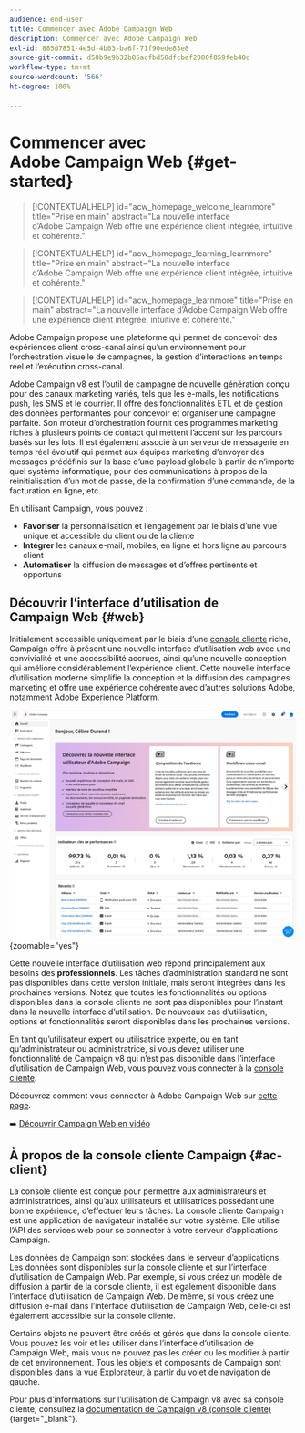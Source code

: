 ```yaml
---
audience: end-user
title: Commencer avec Adobe Campaign Web
description: Commencer avec Adobe Campaign Web
exl-id: 885d7851-4e5d-4b03-ba6f-71f90ede83e8
source-git-commit: d58b9e9b32b85acfbd58dfcbef2000f859feb40d
workflow-type: tm+mt
source-wordcount: '566'
ht-degree: 100%

---
```


# Commencer avec Adobe Campaign Web {#get-started}

>[!CONTEXTUALHELP]
>id="acw_homepage_welcome_learnmore"
>title="Prise en main"
>abstract="La nouvelle interface d’Adobe Campaign Web offre une expérience client intégrée, intuitive et cohérente."

>[!CONTEXTUALHELP]
>id="acw_homepage_learning_learnmore"
>title="Prise en main"
>abstract="La nouvelle interface d’Adobe Campaign Web offre une expérience client intégrée, intuitive et cohérente."

>[!CONTEXTUALHELP]
>id="acw_homepage_learnmore"
>title="Prise en main"
>abstract="La nouvelle interface d’Adobe Campaign Web offre une expérience client intégrée, intuitive et cohérente."

Adobe Campaign propose une plateforme qui permet de concevoir des expériences client cross-canal ainsi quʼun environnement pour lʼorchestration visuelle de campagnes, la gestion dʼinteractions en temps réel et lʼexécution cross-canal.

Adobe Campaign v8 est l’outil de campagne de nouvelle génération conçu pour des canaux marketing variés, tels que les e-mails, les notifications push, les SMS et le courrier. Il offre des fonctionnalités ETL et de gestion des données performantes pour concevoir et organiser une campagne parfaite. Son moteur d’orchestration fournit des programmes marketing riches à plusieurs points de contact qui mettent l’accent sur les parcours basés sur les lots. Il est également associé à un serveur de messagerie en temps réel évolutif qui permet aux équipes marketing d’envoyer des messages prédéfinis sur la base d’une payload globale à partir de n’importe quel système informatique, pour des communications à propos de la réinitialisation d’un mot de passe, de la confirmation d’une commande, de la facturation en ligne, etc.

En utilisant Campaign, vous pouvez :

* **Favoriser** la personnalisation et l’engagement par le biais d’une vue unique et accessible du client ou de la cliente
* **Intégrer** les canaux e-mail, mobiles, en ligne et hors ligne au parcours client
* **Automatiser** la diffusion de messages et d’offres pertinents et opportuns

## Découvrir l’interface d’utilisation de Campaign Web {#web}

Initialement accessible uniquement par le biais d’une [console cliente](#ac-client) riche, Campaign offre à présent une nouvelle interface d’utilisation web avec une convivialité et une accessibilité accrues, ainsi qu’une nouvelle conception qui améliore considérablement l’expérience client. Cette nouvelle interface d’utilisation moderne simplifie la conception et la diffusion des campagnes marketing et offre une expérience cohérente avec d’autres solutions Adobe, notamment Adobe Experience Platform.

![Capture d’écran de l’écran d’accueil de l’interface d’utilisation d’Adobe Campaign Web](assets/home.png){zoomable="yes"}

Cette nouvelle interface d’utilisation web répond principalement aux besoins des **professionnels**. Les tâches d’administration standard ne sont pas disponibles dans cette version initiale, mais seront intégrées dans les prochaines versions. Notez que toutes les fonctionnalités ou options disponibles dans la console cliente ne sont pas disponibles pour l’instant dans la nouvelle interface d’utilisation. De nouveaux cas d’utilisation, options et fonctionnalités seront disponibles dans les prochaines versions.

En tant qu’utilisateur expert ou utilisatrice experte, ou en tant qu’administrateur ou administratrice, si vous devez utiliser une fonctionnalité de Campaign v8 qui n’est pas disponible dans l’interface d’utilisation de Campaign Web, vous pouvez vous connecter à la [console cliente](#ac-client).

Découvrez comment vous connecter à Adobe Campaign Web sur [cette page](connect-to-campaign.md).

➡️ [Découvrir Campaign Web en vidéo](#video)

## À propos de la console cliente Campaign {#ac-client}

La console cliente est conçue pour permettre aux administrateurs et administratrices, ainsi qu’aux utilisateurs et utilisatrices possédant une bonne expérience, d’effectuer leurs tâches. La console cliente Campaign est une application de navigateur installée sur votre système. Elle utilise l’API des services web pour se connecter à votre serveur d’applications Campaign.

Les données de Campaign sont stockées dans le serveur d’applications. Les données sont disponibles sur la console cliente et sur l’interface d’utilisation de Campaign Web. Par exemple, si vous créez un modèle de diffusion à partir de la console cliente, il est également disponible dans l’interface d’utilisation de Campaign Web. De même, si vous créez une diffusion e-mail dans l’interface d’utilisation de Campaign Web, celle-ci est également accessible sur la console cliente.

Certains objets ne peuvent être créés et gérés que dans la console cliente. Vous pouvez les voir et les utiliser dans l’interface d’utilisation de Campaign Web, mais vous ne pouvez pas les créer ou les modifier à partir de cet environnement. Tous les objets et composants de Campaign sont disponibles dans la vue Explorateur, à partir du volet de navigation de gauche.

Pour plus d’informations sur l’utilisation de Campaign v8 avec sa console cliente, consultez la [documentation de Campaign v8 (console cliente)](https://experienceleague.adobe.com/docs/campaign/campaign-v8/campaign-home.html?lang=fr){target="_blank"}.

<!--
## How-to video {#video}

Learn how to access and navigate the Campaign Web user interface and how to customize the inventory lists. Discover the AI-powered Knowledge Assistant.

>[!VIDEO](https://video.tv.adobe.com/v/3427278?quality=12)
-->

<!--
## Get started for marketers and administrators

>[!BEGINTABS]

>[!TAB Get started for Marketers]

**Discover the interface**

The new Adobe Campaign Web interface offers a modern and intuitive user experience to simplify marketing campaign design and delivery. Learn more in this section. [Learn more](user-interface.md)

**Use plans, programs, campaigns**

Adobe Campaign allows you to easily orchestrate your targeted marketing initiatives, using the built-in campaign management capability. With the ability to define a schedule, you can plan the duration and timing of your campaigns to align with strategic objectives and maximize audience engagement. [Learn more](../campaigns/gs-campaigns.md)

**Create and manage profiles and audiences**

A profile is a record stored in the database, serving as a key component to create audiences for deliveries and add personalization data to your content. Learn how to access, manage, and explore profiles using the Campaign Web User Interface in [this page](../audience/gs-audiences-recipients.md).

Audiences are sets of profiles who share similar behaviors and/or characteristics. This collection of people can either be generated, selected, or loaded. Once created, audiences can be leveraged as the target population of your deliveries. Learn how to build and manage audiences, how to select audiences for a delivery, and define control groups. Learn how to build and manage audiences, how to select audiences for a delivery, and define control groups in [this section](../audience/delivery-recipients.md).

**Configure workflows**

With workflows, you can orchestrate the full range of processes and tasks, improve the speed and scale of every aspect of your marketing campaigns, from creating segments and preparing messages to delivery. Plus, you can get your channels in sync with a single, easy-to-use interface for campaign orchestration.

Understand how workflows work and how to create a targeting workflow in this how-to video:

>[!VIDEO](https://video.tv.adobe.com/v/3427293?quality=12)

Adobe Campaign Web user interface features a query modeler that simplifies the process of filtering the database based on various criteria. Learn how to use it in [this section](../query/query-modeler-overview.md)

**Work with deliveries**

You can create standalone deliveries from the **Deliveries** left menu, or create deliveries in the context of a workflow, included or not in a campaign. Learn how to create a delivery in [this page](../msg/gs-deliveries.md).

For an accelerated and improved design process, you can create delivery templates to easily reuse custom content and settings across your campaigns. This functionality enables you to standardize the creative look and feel, in order to be quicker in executing and launching campaigns. [Learn more](../msg/delivery-template.md)

Delivery settings are technical delivery parameters that are defined in the delivery template. They can be overloaded for each delivery. These settings are available from the **Settings** button available when editing a delivery or a delivery template.

Adobe Campaign Web dynamic content capabilities allow you to customize your content based on the information you have gathered about your recipients. By utilizing dynamic content, you ensure that your marketing efforts are more relevant, avoiding marketing unwanted or unnecessary products or services. Learn more about dynamic content in [this section](../content/fragments.md).

Once your delivery content has been defined, you can use profiles and test profiles to preview and test it before sending the message. This is a crucial step to ensure that it is accurate but also free of errors both in content and personalization settings.

* **Send email** - Learn how to create an email delivery from scratch, define the audience, design the content, simulate preview, and send a proof.
    Learn how to create your first targeted email. In this use case, you schedule the sending of an email to Silver and Gold loyalty members on a specific date.

    The Email Designer enables you to create captivating, individually tailored emails through an intuitive drag-and-drop interface.

    Learn how to preview email message content and personalization, send test deliveries (proofs) to specific recipients or subscribers for testing and validation, and check the email rendering in popular desktop, mobile, and web-based clients.

* **Send SMS** - SMS deliveries provide a practical and efficient way to send text messages to your customers' mobile devices. With this feature, you can create, personalize, and preview text-based messages for effective communication.

* **Send push notifications** - Push notifications are essential for reaching out to your mobile app users, even when they're not actively using your app. They serve various purposes like providing updates, driving specific actions, and notifying about deals.

    Adobe Campaign v8 can send rich push notifications. Parameters and settings depend on the mobile operating system:
    * Android Rich push documentation
    * iOS Rich push documentation

* **Send direct mail** - Direct mail is an offline channel that allows you to produce files to mass deliver personalized letters to your customers such as postcards, flyers, or catalogs. When creating a direct mail delivery, Adobe Campaign automatically generates an extraction file containing all the targeted profiles and selected data, such as postal addresses and profile attributes.<br/>

* **Create landing pages** - Adobe Campaign allows you to create, design, and share landing pages. Landing pages enable you to direct your users to online forms where they can update their data, opt-in/out from receiving your communications, or subscribe to a specific service such as a newsletter.

* **Use reporting** -  Adobe Campaign suite of reporting tools provides valuable insights into the effectiveness of your marketing efforts, allowing you to optimize your campaigns for maximum impact.

    Dynamic Reporting provides fully customizable and real-time reports to measure the impact of your marketing activities. It adds access to profile data, enabling demographic analysis by profile dimensions such as gender, city, and age in addition to functional email campaign data like opens and clicks.

>[!TAB Get started for Admins]

**Work with the client console** 

* **Install client console** - Learn how to download and install the Adobe Campaign Client Console, create and manage your connections to multiple environments, and verify access to the Adobe Campaign Client console with this tutorial video.

    Learn how to download, install, and manage the Adobe Campaign Client Console with this documentation.

* **Discover console client interface** - Learn about the Adobe Campaign v8 user interface and how to navigate the main features with this tutorial video.

    You can access Adobe Campaign via its client console or its Web user interface. You can also use APIs to manage data and perform tasks in your Campaign platform.

**Understand Campaign general architecture**

Learn about the typical Adobe Campaign solution deployment.

Adobe Campaign is a cross-channel marketing solution that automates email, mobile, social, and offline campaigns. Adobe Campaign provides a central place to access your customer data and profiles. Use Adobe Campaign to orchestrate consistent experiences for your customers, design, execute, and personalize your marketing across channels, while improving customer experiences on every device and touchpoint.

**Administrate environment**

* **Connect to your environment(s)** - Once the client console is installed, follow the steps in this documentation to create the connection to the application server.

* **Define permissions** - Adobe Campaign lets you define and manage the rights assigned to users. These permissions are defined by combining operator group permissions, named rights, and permissions on folders.

* **Use Campaign control panel** - The Adobe Campaign Control Panel allows Adobe Campaign administrators to monitor key assets and perform administrative tasks, such as managing the SFTP storage by instance, managing GPG keys, or subdomains and certificates.

    Control Panel allows you to set up new connections to your instances by adding IP address ranges to the allow list.
    Subdomain configuration allows you to configure a sub-section of your domain (technically a "DNS zone") for use with Adobe Campaign.
    In the Control Panel, you can interact with all SFTP servers that are connected to Campaign instances that you have access to.

* **Use the audit trail** - In Adobe Campaign Web User Interface, the Audit trail feature provides users with full visibility into all modifications made to important entities within your instance, typically those that significantly impact a smooth operation of the instance.

**Set up user interface**

* **Customize campaign UI** - Guidelines for managing user interface settings like lists, units, or data display.

* **Add custom fields** - Custom fields are additional attributes added to the out-of-the-box schemas through the Adobe Campaign console. These custom fields are displayed in various screens, for example, the details of a profile or a test profile.

**Set up the branding**

Every company has brand guidelines that define both visual elements and technical details. Adobe Campaign helps you manage these guidelines centrally, so you can present a consistent brand image to your customers in everything you do, from logos in emails to the URLs and domains used in your campaigns.

**Understand data model creation**

Adobe Campaign comes with a pre-defined data model. This section gives some details on the built-in tables of the Adobe Campaign data model and their interaction. Adobe Campaign relies on a Cloud database containing tables that are linked together.

A schema is an XML document associated with a database table. It defines data structure and describes the SQL definition of the table.
When you create or extend a schema, you need to create or modify the associated input forms to make those changes visible to end-users.
An input form lets you edit an instance associated with a data schema from the Adobe Campaign client console. The form is identified by its name and namespace.

**Understand data management**

Use Adobe Campaign workflows to improve the speed and scale of every aspect of your marketing campaigns, from creating segments and preparing messages to delivery.

Campaign helps you add contacts to the Cloud database. You can load a file, schedule and automate multiple contact updates, collect data on the Web, or enter profile information directly into the recipient table.

You can easily export your different reports to PDF or CSV format, which enables you to share, manipulate, or print them.
Quarantine is the way to manage the invalid addresses in deliveries.

**About delivery management**

Campaign Optimization is the Adobe Campaign module which lets you control, filter, and monitor the sending of deliveries. To avoid conflicts between campaigns, Adobe Campaign can test various combinations by applying specific constraint rules. This guarantees that the messages sent meet the needs and expectations of customers and company communication policies.

All marketing campaigns are based on a template, which stores main characteristics and capabilities. Campaign comes with a built-in template to create campaigns. This template has all functionalities enabled: Documents, Seed addresses, Approvals, Delivery outlines, etc.

Learn how to set up and manage subscriptions and target subscribers.

**Work with templates**

* **Campaigns** - Campaign templates contain pre-configured settings which can be reused for creating new campaigns. A set of built-in templates is available to help you get started.

* **Delivery** - For an accelerated and improved design process, you can create delivery templates to easily reuse custom content and settings across your campaigns. This functionality enables you to standardize the creative look and feel, in order to be quicker in executing and launching campaigns.

* **Workflows** - Workflow templates contain pre-configured settings and activities which can be reused for creating new workflows. Using a workflow template is a best practice if you need to regularly import files with the same structure.

* **Content blocks** - Learn how to create dynamic content blocks and how to use them to personalize the content of your email delivery.

* **Landing pages** - Once you design your landing page content, you can save it for future reuse.

* **Content fragments** - A content fragment is a reusable component that can be referenced in one or more messages. When modifying a fragment, every content using it is updated.

* **Triggers** - Each event can trigger a personalized message. For this to happen, you need to create a message template to match each event type. Templates contain the necessary information for personalizing the transactional message.

**Use subscription services**

Use Adobe Campaign Web to manage and create your services such as newsletters, and to check the subscriptions or unsubscriptions to these services.

**Configure delivery sending**

External accounts are used by technical processes such as technical workflows or campaign workflows. For example, when setting up a file transfer in a workflow or a data exchange with any other application (Adobe Target, Experience Manager, or other tools), you need to select an external account.

**Manage Adobe Campaign integrations**

You can connect your Campaign environment with Adobe Experience Cloud solutions and apps to combine capabilities.<br/>
Adobe Campaign comes with several connectors that allow you to communicate with external applications, connect to database engines, and share and synchronize data. These connections are configured by Adobe.

Here are the possible integrations:

**Use transactional messages**

Transactional messaging (Message Center) is a Campaign module designed for managing trigger messages. These notifications are generated from events triggered from information systems, and can include: invoices, order confirmations, shipping confirmations, password changes, product unavailability notifications, account statements, website account creations, and more.

**Use reporting**

Adobe Campaign provides a set of reporting tools.

>[!ENDTABS]

-->